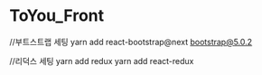 # ToYou_Front

//부트스트랩 세팅
yarn add react-bootstrap@next bootstrap@5.0.2

//리덕스 세팅
yarn add redux
yarn add react-redux